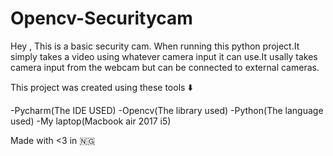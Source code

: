 # Opencv-Securitycam

Hey , This is a basic security cam. When running this python project.It simply takes a video using whatever camera input it can use.It usally takes camera input from the webcam but can be connected to external cameras.

This project was created using these tools ⬇️ 

-Pycharm(The IDE USED)
-Opencv(The library used)
-Python(The language used)
-My laptop(Macbook air 2017 i5)


Made with <3 in 🇳🇬 

